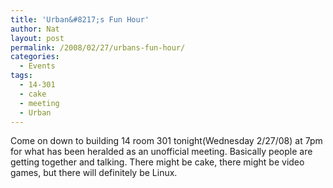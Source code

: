 ```yaml
---
title: 'Urban&#8217;s Fun Hour'
author: Nat
layout: post
permalink: /2008/02/27/urbans-fun-hour/
categories:
  - Events
tags:
  - 14-301
  - cake
  - meeting
  - Urban
---
```

Come on down to building 14 room 301 tonight(Wednesday 2/27/08) at 7pm for what has been heralded as an unofficial meeting. Basically people are getting together and talking. There might be cake, there might be video games, but there will definitely be Linux.